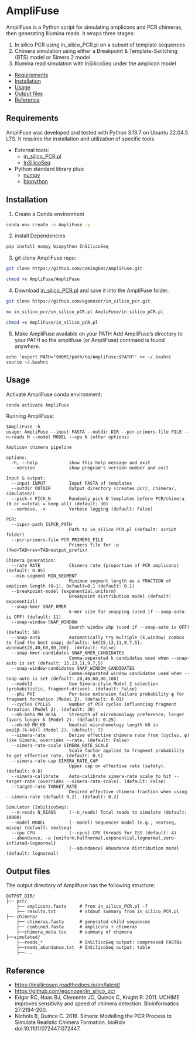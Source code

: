 # AmpliFuse

AmpliFuse is a Python script for simulating amplicons and PCR chimeras, then generating Illumina reads. It wraps three stages:
1.  In silico PCR using in_silico_PCR.pl on a subset of template sequences
2.  Chimera simulation using either a Breakpoint & Template-Switching (BTS) model or Simera 2 model
3.  Illumina read simulation with InSilicoSeq under the amplicon model

+ [Requirements](#Requirements)
+ [Installation](#installation)
+ [Usage](#usage)
+ [Output files](#output-files)
+ [Reference](#reference)  

## Requirements

AmpliFuse was developed and tested with Python 3.13.7 on Ubuntu 22.04.5 LTS. It requires the installation and utilization of specific tools.
+ External tools:
   + [in_silico_PCR.pl](https://github.com/egonozer/in_silico_pcr)
   + [InSilicoSeq](https://github.com/HadrienG/InSilicoSeq)
+ Python standard library plus:
   +  [numpy](https://numpy.org/)
   +  [biopython](https://biopython.org/)
    
## Installation

1. Create a Conda environment
```bash
conda env create -n AmpliFuse -y
```
2. install Dependencies
```bash
pip install numpy biopython InSilicoSeq  
```
3. git clone AmpliFuse repo:
```bash
git clone https://github.com/comingkms/AmpliFuse.git

chmod +x AmpliFuse/AmpliFuse
```
4. Download [in_silico_PCR.pl](https://github.com/egonozer/in_silico_pcr) and save it into the AmpliFuse folder. 
```bash
git clone https://github.com/egonozer/in_silico_pcr.git

mv in_silico_pcr/in_silico_pCR.pl AmpliFuse/in_silico_pCR.pl

chmod +x AmpliFuse/in_silico_pCR.pl
```
5. Make AmpliFuse available on your PATH
   Add AmpliFuse’s directory to your PATH so the amplifuse (or AmpliFuse) command is found anywhere.
```
echo 'export PATH="$HOME/path/to/AmpliFuse:$PATH"' >> ~/.bashrc
source ~/.bashrc
```

## Usage

Activate AmpliFuse conda environment:
```
conda activate AmpliFuse
```
Running AmpliFuse:
```
$AmpliFuse -h
usage: AmpliFuse --input FASTA --outdir DIR --pcr-primers-file FILE --n-reads N --model MODEL --cpu N [other options]

Amplicon chimera pipeline

options:
  -h, --help            show this help message and exit
  --version             show program's version number and exit

Input & output:
  --input INPUT         Input FASTA of templates
  --outdir OUTDIR       Output directory (creates pcr/, chimera/, simulated/)
  --pick-n PICK_N       Randomly pick N templates before PCR/chimera (0 or >=total = keep all) (default: 30)
  --verbose, -v         Verbose logging (default: False)

PCR:
  --ispcr-path ISPCR_PATH
                        Path to in_silico_PCR.pl (default: script folder)
  --pcr-primers-file PCR_PRIMERS_FILE
                        Primers file for -p (fwd<TAB>rev<TAB>output_prefix)

Chimera generation:
  --rate RATE           Chimera rate (proportion of PCR amplicons) (default: 0.05)
  --min-segment MIN_SEGMENT
                        Minimum segment length as a FRACTION of amplicon length (0–1). Default=0.1 (default: 0.1)
  --breakpoint-model {exponential,uniform}
                        Breakpoint distribution model (default: exponential)
  --snap-kmer SNAP_KMER
                        k-mer size for snapping (used if --snap-auto is OFF) (default: 11)
  --snap-window SNAP_WINDOW
                        Search window ±bp (used if --snap-auto is OFF) (default: 50)
  --snap-auto           Automatically try multiple (k,window) combos to find the best snap; defaults: k∈{15,13,11,9,7,5}, window∈{20,40,60,80,100}. (default: False)
  --snap-kmer-candidates SNAP_KMER_CANDIDATES
                        Comma-separated k candidates used when --snap-auto is set (default: 15,13,11,9,7,5)
  --snap-window-candidates SNAP_WINDOW_CANDIDATES
                        Comma-separated window candidates used when --snap-auto is set (default: 20,40,60,80,100)
  --model2              Use Simera-style Model 2 selection (probabilistic, fragment-driven). (default: False)
  --phi PHI             Per-base extension failure probability φ for fragment formation (Model 2). (default: 0.01)
  --cycles CYCLES       Number of PCR cycles influencing fragment formation (Model 2). (default: 30)
  --mh-beta MH_BETA     Strength of microhomology preference; larger favors longer k (Model 2). (default: 0.25)
  --mh-k0 MH_K0         Neutral microhomology length k0 in exp[β·(k−k0)] (Model 2). (default: 7)
  --simera-rate         Derive effective chimera rate from (cycles, φ) like Simera; overrides --rate. (default: False)
  --simera-rate-scale SIMERA_RATE_SCALE
                        Scale factor applied to fragment probability to get effective rate. (default: 0.5)
  --simera-rate-cap SIMERA_RATE_CAP
                        Upper cap on effective rate (safety). (default: 0.6)
  --simera-calibrate    Auto-calibrate simera-rate scale to hit --target-rate (overrides --simera-rate-scale). (default: False)
  --target-rate TARGET_RATE
                        Desired effective chimera fraction when using --simera-rate (default 0.2). (default: 0.2)

Simulator (InSilicoSeq):
  --n-reads N_READS     (--n_reads) Total reads to simulate (default: 10000)
  --model MODEL         (--model) Sequencer model (e.g., nextseq, miseq) (default: nextseq)
  --cpu CPU             (--cpus) CPU threads for ISS (default: 4)
  --abundance, -a {uniform,halfnormal,exponential,lognormal,zero-inflated-lognormal}
                        (--abundance) Abundance distribution model (default: lognormal)
```

## Output files

The output directory of Amplifuse has the following structure:
```
OUTPUT_DIR/
├── pcr/
    ├── amplicons.fasta     # from in_silico_PCR.pl -f
    ├── results.txt         # stdout summary from in_silico_PCR.pl
├── chimera/
    ├── chimeras.fasta      # generated child sequences
    ├── combined.fasta      # amplicons + chimeras
    ├──chimera_meta.tsv     # summary of chimera
├──simulated/
    ├──reads_*              # InSilicoSeq output: compressed FASTQs
    ├──reads_abundance.txt  # InSilicoSeq output: table
    ├──...
```

## Reference
+ https://insilicoseq.readthedocs.io/en/latest/
+ https://github.com/egonozer/in_silico_pcr
+ Edgar RC, Haas BJ, Clemente JC, Quince C, Knight R. 2011. UCHIME improves sensitivity and speed of chimera detection. Bioinformatics 27:2194-200.
+ Nichols B, Quince C. 2016. Simera: Modelling the PCR Process to Simulate Realistic Chimera Formation. bioRxiv doi:10.1101/072447:072447.

